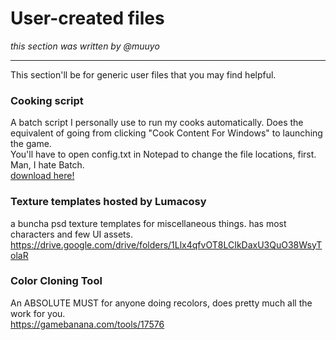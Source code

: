 # User-created files
*this section was written by @muuyo*
<hr>
This section'll be for generic user files that you may find helpful.

### Cooking script
A batch script I personally use to run my cooks automatically. Does the equivalent of going from clicking "Cook Content For Windows" to launching the game.  
You'll have to open config.txt in Notepad to change the file locations, first. Man, I hate Batch.  
[download here!](./files/AutoPak.zip)

### Texture templates hosted by Lumacosy
a buncha psd texture templates for miscellaneous things. has most characters and few UI assets.  
https://drive.google.com/drive/folders/1Llx4qfvOT8LCIkDaxU3QuO38WsyTolaR

### Color Cloning Tool
An ABSOLUTE MUST for anyone doing recolors, does pretty much all the work for you.  
https://gamebanana.com/tools/17576
